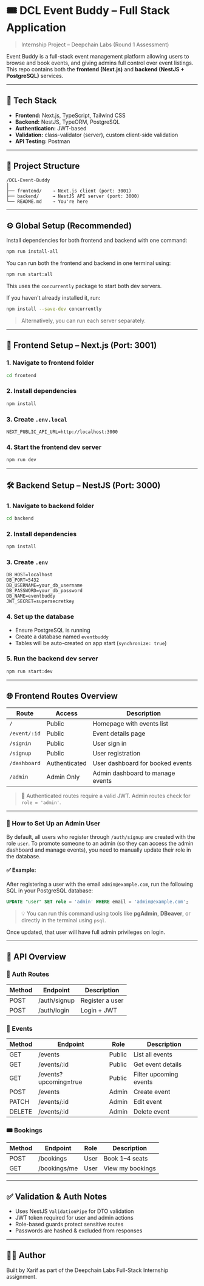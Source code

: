 # 🎟️ DCL Event Buddy – Full Stack Application

> Internship Project – Deepchain Labs (Round 1 Assessment)

Event Buddy is a full-stack event management platform allowing users to browse and book events, and giving admins full control over event listings. This repo contains both the **frontend (Next.js)** and **backend (NestJS + PostgreSQL)** services.

---

## 🚀 Tech Stack

- **Frontend:** Next.js, TypeScript, Tailwind CSS
- **Backend:** NestJS, TypeORM, PostgreSQL
- **Authentication:** JWT-based
- **Validation:** class-validator (server), custom client-side validation
- **API Testing:** Postman

---

## 📁 Project Structure

```
/DCL-Event-Buddy
│
├── frontend/    → Next.js client (port: 3001)
├── backend/     → NestJS API server (port: 3000)
└── README.md    → You're here
```

---

## ⚙️ Global Setup (Recommended)

Install dependencies for both frontend and backend with one command:

```bash
npm run install-all
```

You can run both the frontend and backend in one terminal using:

```bash
npm run start:all
```

This uses the `concurrently` package to start both dev servers.

If you haven't already installed it, run:

```bash
npm install --save-dev concurrently
```

> Alternatively, you can run each server separately.

---

## 🧩 Frontend Setup – Next.js (Port: 3001)

### 1. Navigate to frontend folder

```bash
cd frontend
```

### 2. Install dependencies

```bash
npm install
```

### 3. Create `.env.local`

```env
NEXT_PUBLIC_API_URL=http://localhost:3000
```

### 4. Start the frontend dev server

```bash
npm run dev
```

---

## 🛠 Backend Setup – NestJS (Port: 3000)

### 1. Navigate to backend folder

```bash
cd backend
```

### 2. Install dependencies

```bash
npm install
```

### 3. Create `.env`

```env
DB_HOST=localhost
DB_PORT=5432
DB_USERNAME=your_db_username
DB_PASSWORD=your_db_password
DB_NAME=eventbuddy
JWT_SECRET=supersecretkey
```

### 4. Set up the database

- Ensure PostgreSQL is running
- Create a database named `eventbuddy`
- Tables will be auto-created on app start (`synchronize: true`)

### 5. Run the backend dev server

```bash
npm run start:dev
```

---

## 🌐 Frontend Routes Overview

| Route        | Access        | Description                      |
| ------------ | ------------- | -------------------------------- |
| `/`          | Public        | Homepage with events list        |
| `/event/:id` | Public        | Event details page               |
| `/signin`    | Public        | User sign in                     |
| `/signup`    | Public        | User registration                |
| `/dashboard` | Authenticated | User dashboard for booked events |
| `/admin`     | Admin Only    | Admin dashboard to manage events |

> 🔐 Authenticated routes require a valid JWT. Admin routes check for `role = 'admin'`.

---

### 🔑 How to Set Up an Admin User

By default, all users who register through `/auth/signup` are created with the role `user`. To promote someone to an admin (so they can access the admin dashboard and manage events), you need to manually update their role in the database.

#### ✅ Example:

After registering a user with the email `admin@example.com`, run the following SQL in your PostgreSQL database:

```sql
UPDATE "user" SET role = 'admin' WHERE email = 'admin@example.com';
```

> 💡 You can run this command using tools like **pgAdmin**, **DBeaver**, or directly in the terminal using `psql`.

Once updated, that user will have full admin privileges on login.

---

## 📌 API Overview

### 🔐 Auth Routes

| Method | Endpoint     | Description     |
| ------ | ------------ | --------------- |
| POST   | /auth/signup | Register a user |
| POST   | /auth/login  | Login + JWT     |

### 📅 Events

| Method | Endpoint              | Role   | Description            |
| ------ | --------------------- | ------ | ---------------------- |
| GET    | /events               | Public | List all events        |
| GET    | /events/:id           | Public | Get event details      |
| GET    | /events?upcoming=true | Public | Filter upcoming events |
| POST   | /events               | Admin  | Create event           |
| PATCH  | /events/:id           | Admin  | Edit event             |
| DELETE | /events/:id           | Admin  | Delete event           |

### 🎟 Bookings

| Method | Endpoint     | Role | Description      |
| ------ | ------------ | ---- | ---------------- |
| POST   | /bookings    | User | Book 1–4 seats   |
| GET    | /bookings/me | User | View my bookings |

---

## ✅ Validation & Auth Notes

- Uses NestJS `ValidationPipe` for DTO validation
- JWT token required for user and admin actions
- Role-based guards protect sensitive routes
- Passwords are hashed & excluded from responses

---

## 👨‍💻 Author

Built by Xarif as part of the Deepchain Labs Full-Stack Internship assignment.
